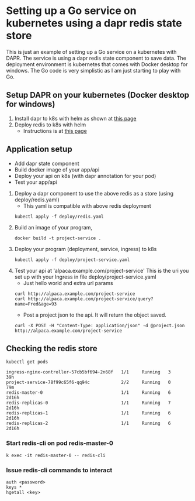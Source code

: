 # Setting up a Go service on kubernetes using a dapr redis state store
This is just an example of setting up a Go service on a kubernetes with DAPR. The service is using a dapr redis state component to save data. The deployment environment is kubernetes that comes with Docker desktop for windows. The Go code is very simplistic as I am just starting to play with Go.
## Setup DAPR on your kubernetes (Docker desktop for windows)
1. Install dapr to k8s with helm as shown at [this page](https://docs.dapr.io/operations/hosting/kubernetes/kubernetes-deploy/) 
2. Deploy redis to k8s with helm
    - Instructions is at [this page](https://docs.dapr.io/reference/components-reference/supported-state-stores/setup-redis/#configuration)
## Application setup
- Add dapr state component
- Build docker image of your app/api
- Deploy your api on k8s (with dapr annotation for your pod)
- Test your app/api

1. Deploy a dapr component to use the above redis as a store (using deploy/redis.yaml)
    - This yaml is compatible with above redis deployment
    ```
    kubectl apply -f deploy/redis.yaml
    ```
2. Build an image of your program,
    ```
    docker build -t project-service .
    ```
3. Deploy your program (deployment, service, ingress) to k8s
    ```
    kubectl apply -f deploy/project-service.yaml
    ```
4. Test your api at 'alpaca.example.com/project-service'
This is the uri you set up with your Ingress in file deploy/project-service.yaml
    - Just hello world and extra url params
    ```
    curl http://alpaca.example.com/project-service
    curl http://alpaca.example.com/project-service/query?name=Fred&age=93
    ```
    - Post a project json to the api. It will return the object saved.
    ```
    curl -X POST -H "Content-Type: application/json" -d @project.json http://alpaca.example.com/project-service
    ```

## Checking the redis store
```
kubectl get pods

ingress-nginx-controller-57cb5bf694-2n68f   1/1     Running   3          39h  
project-service-78f99c65f6-qq94c            2/2     Running   0          79m  
redis-master-0                              1/1     Running   6          2d16h
redis-replicas-0                            1/1     Running   7          2d16h
redis-replicas-1                            1/1     Running   6          2d16h
redis-replicas-2                            1/1     Running   6          2d16h
```
### Start redis-cli on pod redis-master-0 
```
k exec -it redis-master-0 -- redis-cli
```
### Issue redis-cli commands to interact
```
auth <password>
keys *
hgetall <key>
```